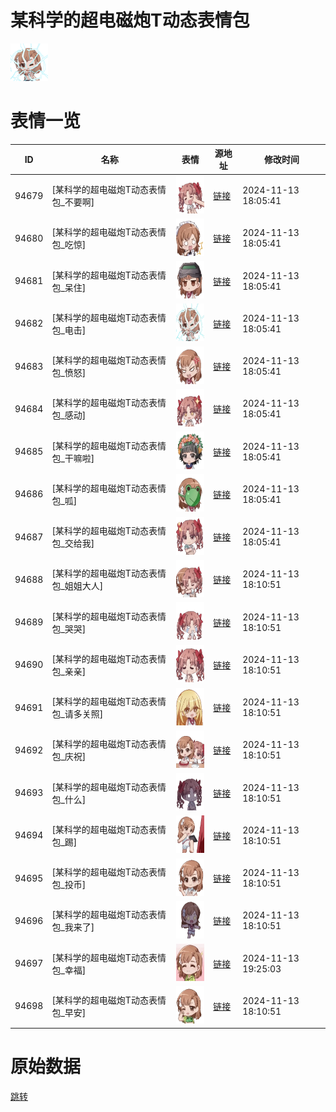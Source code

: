# 某科学的超电磁炮T动态表情包

<img src="./cover.png" height="60" alt="cover" />

# 表情一览

|ID|名称|表情|源地址|修改时间|
|----|----|----|----|----|
|94679|[某科学的超电磁炮T动态表情包_不要啊]|<img src="./pic/094679_%5B某科学的超电磁炮T动态表情包_不要啊%5D.gif" height="60" alt="不要啊"/>|[链接](https://i0.hdslb.com/bfs/emote/289caac4580121a7843dbd0f9ee935efb2a8e256.gif)|2024-11-13 18:05:41|
|94680|[某科学的超电磁炮T动态表情包_吃惊]|<img src="./pic/094680_%5B某科学的超电磁炮T动态表情包_吃惊%5D.gif" height="60" alt="吃惊"/>|[链接](https://i0.hdslb.com/bfs/emote/2309fd251a8c2e696d3d883fe5e1cb2adabf2b27.gif)|2024-11-13 18:05:41|
|94681|[某科学的超电磁炮T动态表情包_呆住]|<img src="./pic/094681_%5B某科学的超电磁炮T动态表情包_呆住%5D.gif" height="60" alt="呆住"/>|[链接](https://i0.hdslb.com/bfs/emote/a37276309ecc68cf1defcf061a29cee58c721ffb.gif)|2024-11-13 18:05:41|
|94682|[某科学的超电磁炮T动态表情包_电击]|<img src="./pic/094682_%5B某科学的超电磁炮T动态表情包_电击%5D.gif" height="60" alt="电击"/>|[链接](https://i0.hdslb.com/bfs/emote/82ac4dc781095f8ebfae10fa9a7c11c2ed4a9038.gif)|2024-11-13 18:05:41|
|94683|[某科学的超电磁炮T动态表情包_愤怒]|<img src="./pic/094683_%5B某科学的超电磁炮T动态表情包_愤怒%5D.gif" height="60" alt="愤怒"/>|[链接](https://i0.hdslb.com/bfs/emote/b3e5bab6e120774d0e619c06b89046de289fa4b7.gif)|2024-11-13 18:05:41|
|94684|[某科学的超电磁炮T动态表情包_感动]|<img src="./pic/094684_%5B某科学的超电磁炮T动态表情包_感动%5D.gif" height="60" alt="感动"/>|[链接](https://i0.hdslb.com/bfs/emote/5a0ddc4092beb936d06cf1b06df865f4da9683dc.gif)|2024-11-13 18:05:41|
|94685|[某科学的超电磁炮T动态表情包_干嘛啦]|<img src="./pic/094685_%5B某科学的超电磁炮T动态表情包_干嘛啦%5D.gif" height="60" alt="干嘛啦"/>|[链接](https://i0.hdslb.com/bfs/emote/d504a3f1c50275fdf2a21e6d837c6c3b0bf5faa7.gif)|2024-11-13 18:05:41|
|94686|[某科学的超电磁炮T动态表情包_呱]|<img src="./pic/094686_%5B某科学的超电磁炮T动态表情包_呱%5D.gif" height="60" alt="呱"/>|[链接](https://i0.hdslb.com/bfs/emote/3ca3cec21be102f88b85f7b13ea6ab56829d0536.gif)|2024-11-13 18:05:41|
|94687|[某科学的超电磁炮T动态表情包_交给我]|<img src="./pic/094687_%5B某科学的超电磁炮T动态表情包_交给我%5D.gif" height="60" alt="交给我"/>|[链接](https://i0.hdslb.com/bfs/emote/9787df50ae3afeeb8b0178cfcf28b7ea6eb7d3ac.gif)|2024-11-13 18:05:41|
|94688|[某科学的超电磁炮T动态表情包_姐姐大人]|<img src="./pic/094688_%5B某科学的超电磁炮T动态表情包_姐姐大人%5D.gif" height="60" alt="姐姐大人"/>|[链接](https://i0.hdslb.com/bfs/emote/d52e2d00b56b193bb58256aec317dac8e333e0d3.gif)|2024-11-13 18:10:51|
|94689|[某科学的超电磁炮T动态表情包_哭哭]|<img src="./pic/094689_%5B某科学的超电磁炮T动态表情包_哭哭%5D.gif" height="60" alt="哭哭"/>|[链接](https://i0.hdslb.com/bfs/emote/814a3ec141f28e8560f882967fef95c66b691dae.gif)|2024-11-13 18:10:51|
|94690|[某科学的超电磁炮T动态表情包_亲亲]|<img src="./pic/094690_%5B某科学的超电磁炮T动态表情包_亲亲%5D.gif" height="60" alt="亲亲"/>|[链接](https://i0.hdslb.com/bfs/emote/f29e63330776804c7cb4e33fdc6a4ae299d19d14.gif)|2024-11-13 18:10:51|
|94691|[某科学的超电磁炮T动态表情包_请多关照]|<img src="./pic/094691_%5B某科学的超电磁炮T动态表情包_请多关照%5D.gif" height="60" alt="请多关照"/>|[链接](https://i0.hdslb.com/bfs/emote/5b43daf7b03257dd92c4c4f69f9ae39f5b1edc1d.gif)|2024-11-13 18:10:51|
|94692|[某科学的超电磁炮T动态表情包_庆祝]|<img src="./pic/094692_%5B某科学的超电磁炮T动态表情包_庆祝%5D.gif" height="60" alt="庆祝"/>|[链接](https://i0.hdslb.com/bfs/emote/76f1cd1d049a9e8692fdb0c58a6f726ffaad43e9.gif)|2024-11-13 18:10:51|
|94693|[某科学的超电磁炮T动态表情包_什么]|<img src="./pic/094693_%5B某科学的超电磁炮T动态表情包_什么%5D.gif" height="60" alt="什么"/>|[链接](https://i0.hdslb.com/bfs/emote/a87e6ce3faf92b427543be657cb72d5dc8e85a3d.gif)|2024-11-13 18:10:51|
|94694|[某科学的超电磁炮T动态表情包_踢]|<img src="./pic/094694_%5B某科学的超电磁炮T动态表情包_踢%5D.gif" height="60" alt="踢"/>|[链接](https://i0.hdslb.com/bfs/emote/c6b751217e3d8fa46f1334de210d80e805e374f5.gif)|2024-11-13 18:10:51|
|94695|[某科学的超电磁炮T动态表情包_投币]|<img src="./pic/094695_%5B某科学的超电磁炮T动态表情包_投币%5D.gif" height="60" alt="投币"/>|[链接](https://i0.hdslb.com/bfs/emote/bd8240565edbb832e7ff38fa120f1c57db25147a.gif)|2024-11-13 18:10:51|
|94696|[某科学的超电磁炮T动态表情包_我来了]|<img src="./pic/094696_%5B某科学的超电磁炮T动态表情包_我来了%5D.gif" height="60" alt="我来了"/>|[链接](https://i0.hdslb.com/bfs/emote/c9b3b5ce83880c4206483b70783274f75c50fd6d.gif)|2024-11-13 18:10:51|
|94697|[某科学的超电磁炮T动态表情包_幸福]|<img src="./pic/094697_%5B某科学的超电磁炮T动态表情包_幸福%5D.gif" height="60" alt="幸福"/>|[链接](https://i0.hdslb.com/bfs/emote/1785e15551c783d6c0195dcc37575fc7f13e7eef.gif)|2024-11-13 19:25:03|
|94698|[某科学的超电磁炮T动态表情包_早安]|<img src="./pic/094698_%5B某科学的超电磁炮T动态表情包_早安%5D.gif" height="60" alt="早安"/>|[链接](https://i0.hdslb.com/bfs/emote/a9b68b747f9566c3d79d3bb3ea785ebdb46ca9c9.gif)|2024-11-13 18:10:51|

# 原始数据

[跳转](./raw.json)

